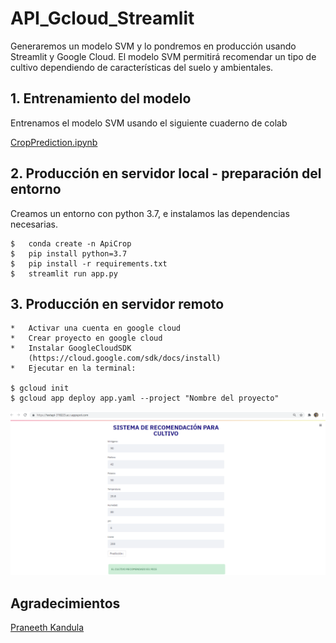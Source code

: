 # API_Gcloud_Streamlit
Generaremos un modelo SVM y lo pondremos en producción usando Streamlit y Google Cloud. El modelo SVM permitirá recomendar un tipo de cultivo dependiendo de características del suelo y ambientales.

##  1. Entrenamiento del modelo
Entrenamos el modelo SVM usando el siguiente cuaderno de colab
    
   [CropPrediction.ipynb](https://github.com/DavidReveloLuna/API_Gcloud_Streamlit/blob/master/CropPrediction.ipynb)

##  2. Producción en servidor local - preparación del entorno

Creamos un entorno con python 3.7, e instalamos las dependencias necesarias.

    $   conda create -n ApiCrop
    $   pip install python=3.7
    $   pip install -r requirements.txt
    $   streamlit run app.py
    
##  3. Producción en servidor remoto

    *   Activar una cuenta en google cloud
    *   Crear proyecto en google cloud
    *   Instalar GoogleCloudSDK
        (https://cloud.google.com/sdk/docs/install)
    *   Ejecutar en la terminal:
    
    $ gcloud init
    $ gcloud app deploy app.yaml --project "Nombre del proyecto"
    
    
  ![Screenshot](https://github.com/DavidReveloLuna/API_Gcloud_Streamlit/blob/master/assets/Screenshot.png)

## Agradecimientos

[Praneeth Kandula](https://medium.com/analytics-vidhya/deploying-streamlit-apps-to-google-app-engine-in-5-simple-steps-5e2e2bd5b172)
